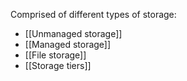 Comprised of different types of storage:
* [[Unmanaged storage]]
* [[Managed storage]]
* [[File storage]]
* [[Storage tiers]]
